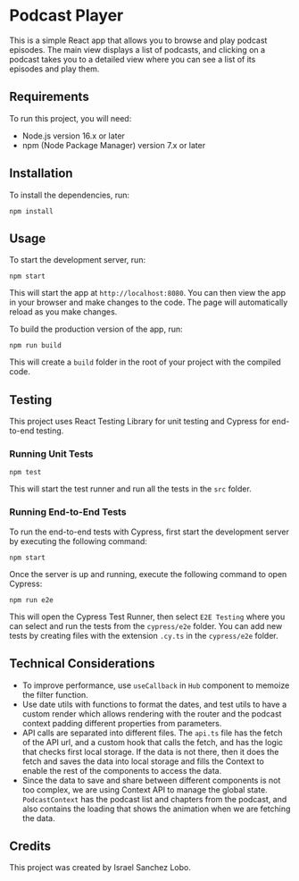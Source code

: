 # Podcast Player

This is a simple React app that allows you to browse and play podcast episodes. The main view displays a list of podcasts, and clicking on a podcast takes you to a detailed view where you can see a list of its episodes and play them.

## Requirements

To run this project, you will need:

- Node.js version 16.x or later
- npm (Node Package Manager) version 7.x or later

## Installation

To install the dependencies, run:

`npm install`

## Usage

To start the development server, run:

`npm start`

This will start the app at `http://localhost:8080`. You can then view the app in your browser and make changes to the code. The page will automatically reload as you make changes.

To build the production version of the app, run:

`npm run build`

This will create a `build` folder in the root of your project with the compiled code.

## Testing

This project uses React Testing Library for unit testing and Cypress for end-to-end testing.

### Running Unit Tests

`npm test`

This will start the test runner and run all the tests in the `src` folder.

### Running End-to-End Tests

To run the end-to-end tests with Cypress, first start the development server by executing the following command:

`npm start`

Once the server is up and running, execute the following command to open Cypress:

`npm run e2e`

This will open the Cypress Test Runner, then select `E2E Testing` where you can select and run the tests from the `cypress/e2e` folder. You can add new tests by creating files with the extension `.cy.ts` in the `cypress/e2e` folder.

## Technical Considerations

* To improve performance, use `useCallback` in `Hub` component to memoize the filter function.
* Use date utils with functions to format the dates, and test utils to have a custom render which allows rendering with the router and the podcast context padding different properties from parameters.
* API calls are separated into different files. The `api.ts` file has the fetch of the API url, and a custom hook that calls the fetch, and has the logic that checks first local storage. If the data is not there, then it does the fetch and saves the data into local storage and fills the Context to enable the rest of the components to access the data.
* Since the data to save and share between different components is not too complex, we are using Context API to manage the global state. `PodcastContext` has the podcast list and chapters from the podcast, and also contains the loading that shows the animation when we are fetching the data.


## Credits

This project was created by Israel Sanchez Lobo.
